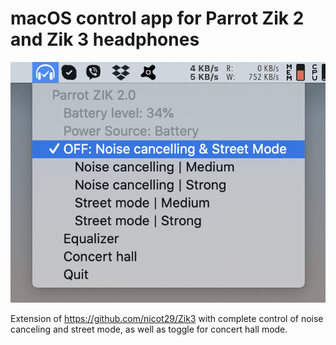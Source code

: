 # macOS control app for Parrot Zik 2 and Zik 3 headphones

![UI](https://github.com/maxim-saplin/Zik3/raw/master/Screenshot%202019-10-17%2015.16.01.png)

Extension of https://github.com/nicot29/Zik3 with complete control of noise canceling and street mode, as well as toggle for concert hall mode.
